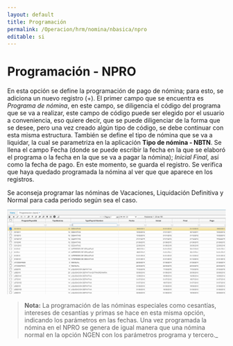 ```yaml
---
layout: default
title: Programación
permalink: /Operacion/hrm/nomina/nbasica/npro
editable: si
---
```


# Programación - NPRO

En esta opción se define la programación de pago de nómina; para esto, se adiciona un nuevo registro (+). El primer campo que se encuentra es _Programa de nómina_, en este campo, se diligencia el código del programa que se va a realizar, este campo de código puede ser elegido por el usuario a conveniencia, eso quiere decir, que se puede diligenciar de la forma que se desee, pero una vez creado algún tipo de código, se debe continuar con esta misma estructura. También se define el tipo de nómina que se va a liquidar, la cual se parametriza en la aplicación **Tipo de nómina - NBTN**. Se llena el campo Fecha (donde se puede escribir la fecha en la que se elaboró el programa o la fecha en la que se va a pagar la nómina); _Inicial_ _Final_, así como la fecha de pago.  En este momento, se guarda el registro.  Se verifica que haya quedado programada la nómina al ver que que aparece en los registros.

Se aconseja programar las nóminas de Vacaciones, Liquidación Definitiva y Normal para cada periodo según sea el caso.


![](npro1.png)


>**Nota:** La programación de las nóminas especiales como cesantías, intereses de cesantías y primas se hace en esta misma opción, indicando los parámetros en las fechas. Una vez programada la nómina en el NPRO se genera de igual manera que una nómina normal en la opción NGEN con los parámetros programa y tercero._


